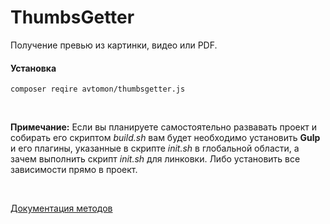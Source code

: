 # ThumbsGetter

Получение превью из картинки, видео или PDF.

#### Установка

``
composer reqire avtomon/thumbsgetter.js
``

<br>

<b>Примечание:</b> 
Если вы планируете самостоятельно развавать проект и собирать его скриптом <i>build.sh</i> вам будет необходимо установить <b>Gulp</b> и его плагины, указанные в скрипте <i>init.sh</i> в глобальной области, а зачем выполнить скрипт <i>init.sh</i> для линковки. Либо установить все зависимости прямо в проект.

<br>

[Документация методов](docs_ru)